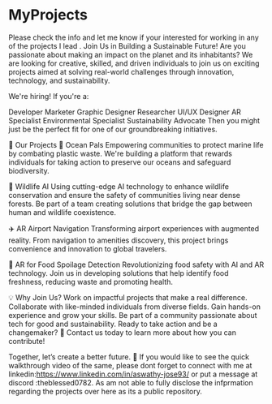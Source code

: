 # MyProjects
Please check the info and let me know if your interested for working in any of the projects I lead .
Join Us in Building a Sustainable Future!
Are you passionate about making an impact on the planet and its inhabitants? We are looking for creative, skilled, and driven individuals to join us on exciting projects aimed at solving real-world challenges through innovation, technology, and sustainability.

We're hiring! If you're a:

Developer
Marketer
Graphic Designer
Researcher
UI/UX Designer
AR Specialist
Environmental Specialist
Sustainability Advocate
Then you might just be the perfect fit for one of our groundbreaking initiatives.

🚀 Our Projects
🌊 Ocean Pals
Empowering communities to protect marine life by combating plastic waste. We're building a platform that rewards individuals for taking action to preserve our oceans and safeguard biodiversity.

🐾 Wildlife AI
Using cutting-edge AI technology to enhance wildlife conservation and ensure the safety of communities living near dense forests. Be part of a team creating solutions that bridge the gap between human and wildlife coexistence.

✈️ AR Airport Navigation
Transforming airport experiences with augmented reality. From navigation to amenities discovery, this project brings convenience and innovation to global travelers.

🍎 AR for Food Spoilage Detection
Revolutionizing food safety with AI and AR technology. Join us in developing solutions that help identify food freshness, reducing waste and promoting health.

💡 Why Join Us?
Work on impactful projects that make a real difference.
Collaborate with like-minded individuals from diverse fields.
Gain hands-on experience and grow your skills.
Be part of a community passionate about tech for good and sustainability.
Ready to take action and be a changemaker?
📩 Contact us today to learn more about how you can contribute!

Together, let’s create a better future. 🌟
If you would like to see the quick walkthrough video of the same, please dont forget to connect with me at linkedin:https://www.linkedin.com/in/aswathy-jose93/ or put a message at discord :theblessed0782.
As am not able to fully disclose the infprmation regarding the projects over here as its a public repository.
